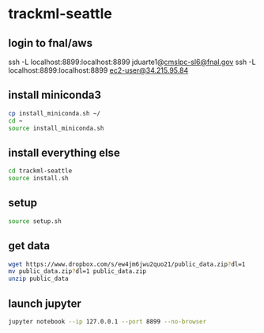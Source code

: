 # trackml-seattle

## login to fnal/aws
ssh -L localhost:8899:localhost:8899 jduarte1@cmslpc-sl6@fnal.gov
ssh -L localhost:8899:localhost:8899 ec2-user@34.215.95.84

## install miniconda3
```bash
cp install_miniconda.sh ~/
cd ~
source install_miniconda.sh
```

## install everything else
```bash
cd trackml-seattle
source install.sh
```

## setup
```bash
source setup.sh
```

## get data
```bash
wget https://www.dropbox.com/s/ew4jm6jwu2quo21/public_data.zip?dl=1
mv public_data.zip?dl=1 public_data.zip
unzip public_data
```

## launch jupyter
```bash
jupyter notebook --ip 127.0.0.1 --port 8899 --no-browser
```